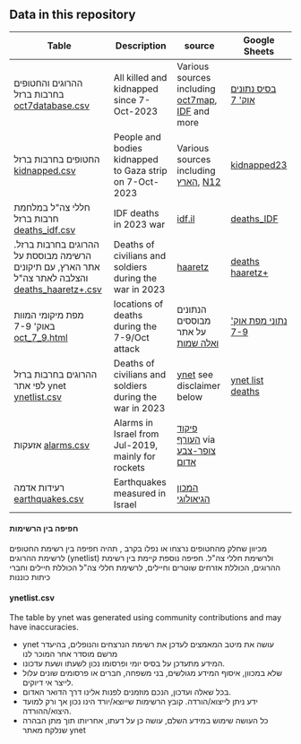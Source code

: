 ## Data in this repository
| Table                                                                                                                                                                                                                                                                                         | Description                                             | source                                                                                                                                                                                                | Google Sheets                                                                                                              |
|-----------------------------------------------------------------------------------------------------------------------------------------------------------------------------------------------------------------------------------------------------------------------------------------------|---------------------------------------------------------|-------------------------------------------------------------------------------------------------------------------------------------------------------------------------------------------------------|----------------------------------------------------------------------------------------------------------------------------|
| ההרוגים והחטופים בחרבות ברזל [oct7database.csv](https://github.com/yuval-harpaz/alarms/blob/master/data/oct7database.csv)                                                                                                                                                                        | All killed and kidnapped since 7-Oct-2023               | Various sources including [oct7map](https://oct7map.com/), [IDF](https://www.idf.il/%D7%A0%D7%95%D7%A4%D7%9C%D7%99%D7%9D/%D7%97%D7%9C%D7%9C%D7%99-%D7%94%D7%9E%D7%9C%D7%97%D7%9E%D7%94/) and more  | [בסיס נתונים אוק' 7](https://docs.google.com/spreadsheets/d/1OkULZJGPRnQFSr2MkYEPS54bXj9Rr91TEmTnAIRhsJU/edit?usp=sharing) |
| החטופים בחרבות ברזל [kidnapped.csv](https://github.com/yuval-harpaz/alarms/blob/master/data/kidnapped.csv)                                                                                                                                                                                    | People and bodies kidnapped to Gaza strip on 7-Oct-2023 | Various sources including [הארץ](https://www.haaretz.co.il/news/2023-11-23/ty-article-magazine/0000018b-4196-d242-abef-53b654760000), [N12](https://kidnappedfromisrael.n12.co.il/?makoopenchrometabs=1) | [kidnapped23](https://docs.google.com/spreadsheets/d/1wo93qBTViE2qzB649IHDWSltwN6O256l2pqzyP955GA/edit?usp=sharing)        |
| חללי צה"ל במלחמת חרבות ברזל [deaths_idf.csv](https://github.com/yuval-harpaz/alarms/blob/master/data/deaths_idf.csv)                                                                                                                                                                          | IDF deaths in 2023 war                                  | [idf.il](https://www.idf.il/%D7%A0%D7%95%D7%A4%D7%9C%D7%99%D7%9D/%D7%97%D7%9C%D7%9C%D7%99-%D7%94%D7%9E%D7%9C%D7%97%D7%9E%D7%94/)                                                                      | [deaths_IDF](https://docs.google.com/spreadsheets/d/1eSNTW7z4hTnYvrUqqsu6Zn8pWfojsmBQkP382JTHxsY/edit?usp=sharing)         |
| ההרוגים בחרבות ברזל. הרשימה מבוססת על אתר הארץ, עם תיקונים והצלבה לאתר צה"ל                                                                                                              [deaths_haaretz+.csv](https://github.com/yuval-harpaz/alarms/blob/master/data/deaths_haaretz%2B.csv) | Deaths of civilians and soldiers during the war in 2023 | [haaretz](https://www.haaretz.co.il/news/2023-10-12/ty-article-magazine/0000018b-1367-dcc2-a99b-17779a0a0000)                                                                                         | [deaths haaretz+](https://docs.google.com/spreadsheets/d/1DDxdlCyfm42SyLLgcv7fIBywsj03dmfY1VWZkfEYdpw/edit?usp=sharing)    |
| מפת מיקומי המוות באוק' 7-9 [oct_7_9.html](https://yuval-harpaz.github.io/alarms/oct_7_9.html)                                                                                                                                                                                                 | locations of deaths during the 7-9/Oct attack           | הנתונים מבוססים על אתר [ואלה שמות](https://oct7names.co.il/)                                                                                                                                          | [נתוני מפת אוק' 7-9](https://docs.google.com/spreadsheets/d/1bImioxD69gmyYhOsggcgCj1EK8Dxp8n25jwGS80GWSY/edit?usp=sharing) |
| ההרוגים בחרבות ברזל לפי אתר ynet                                                                                                             [ynetlist.csv](https://github.com/yuval-harpaz/alarms/blob/master/data/ynetlist.csv)                                                             | Deaths of civilians and soldiers during the war in 2023 | [ynet](https://www.ynet.co.il/news/category/51693) see disclaimer below                                                                                                                               | [ynet list deaths](https://docs.google.com/spreadsheets/d/19XPbAwHNwwIhagefc61yf3Kr8O_lImbPwwcD6anp2q8/edit?usp=sharing)   |
| אזעקות [alarms.csv](https://github.com/yuval-harpaz/alarms/blob/master/data/alarms.csv)                                                                                                                                                                                                       | Alarms in Israel from Jul-2019, mainly for rockets      | [פיקוד העורף](https://www.oref.org.il/) via [צופר-צבע אדום](https://www.tzevaadom.co.il/)                                                                                                             ||
| רעידות אדמה [earthquakes.csv](https://github.com/yuval-harpaz/alarms/blob/master/data/earthquakes.csv)                                                                                                                                                                                        | Earthquakes measured in Israel                          | [המכון הגיאולוגי](https://eq.gsi.gov.il/heb/earthquake/lastEarthquakes.php)                                                                                                                           ||
#### חפיפה בין הרשימות
מכיוון שחלק מהחטופים נרצחו או נפלו בקרב , תהיה חפיפה בין רשימת החטופים לרשימת ההרוגים (ynetlist) ולרשימת חללי צה"ל. חפיפה נוספת קיימת בין רשימת ההרוגים, הכוללת אזרחים שוטרים וחיילים, לרשימת חללי צה"ל הכוללת חיילים וחברי כיתות כוננות  
#### ynetlist.csv
The table by ynet was generated using community contributions and may have inaccuracies.
* ynet עושה את מיטב המאמצים לעדכן את רשימת הנרצחים והנופלים, בהיעדר מרשם מוסדר אחר המוכר לנו
* המידע מתעדכן על בסיס יומי ופרסומו נכון לשעתו ושעת עדכונו.
*  שלא במכוון, איסוף המידע מגולשים, בני משפחה, חברים או פרסומים שונים עלול לייצר אי דיוקים.
* בכל שאלה ועדכון, הנכם מוזמנים לפנות אלינו דרך הדואר האדום.
* ידע ניתן לייצוא/הורדה. קובץ הרשימות שייוצא/יורד הינו נכון אך ורק למועד היצוא/ההורדה.
*  כל העושה שימוש במידע השלם, עושה כן על דעתו, אחריותו תוך מתן הבהרה שנלקח מאתר ynet
